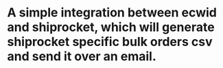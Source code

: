 # A simple integration between ecwid and shiprocket, which will generate shiprocket specific bulk orders csv and send it over an email.
